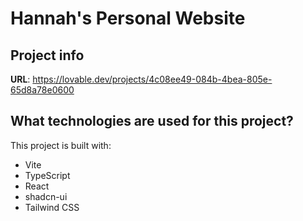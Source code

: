 # Hannah's Personal Website

## Project info

**URL**: https://lovable.dev/projects/4c08ee49-084b-4bea-805e-65d8a78e0600

## What technologies are used for this project?

This project is built with:

- Vite
- TypeScript
- React
- shadcn-ui
- Tailwind CSS
